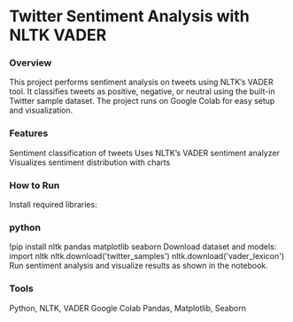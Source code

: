 # Twitter Sentiment Analysis with NLTK VADER
### Overview
This project performs sentiment analysis on tweets using NLTK’s VADER tool. It classifies tweets as positive, negative, or neutral using the built-in Twitter sample dataset. The project runs on Google Colab for easy setup and visualization.

### Features
Sentiment classification of tweets
Uses NLTK’s VADER sentiment analyzer
Visualizes sentiment distribution with charts

### How to Run
Install required libraries:

### python
!pip install nltk pandas matplotlib seaborn
Download dataset and models:
import nltk
nltk.download('twitter_samples')
nltk.download('vader_lexicon')
Run sentiment analysis and visualize results as shown in the notebook.

### Tools
Python, NLTK, VADER
Google Colab
Pandas, Matplotlib, Seaborn
